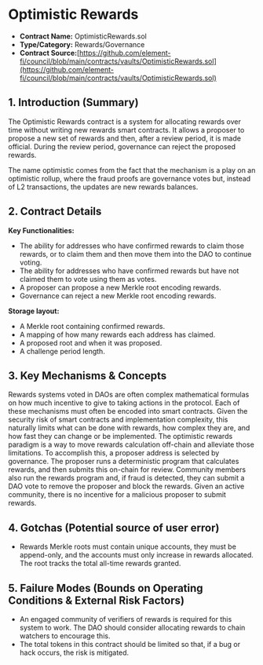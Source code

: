 # Optimistic Rewards

* **Contract Name:** OptimisticRewards.sol
* **Type/Category:** Rewards/Governance
* **Contract Source:**[https://github.com/element-fi/council/blob/main/contracts/vaults/OptimisticRewards.sol](https://github.com/element-fi/council/blob/main/contracts/vaults/OptimisticRewards.sol)

## **1. Introduction (Summary)**

The Optimistic Rewards contract is a system for allocating rewards over time without writing new rewards smart contracts. It allows a proposer to propose a new set of rewards and then, after a review period, it is made official. During the review period, governance can reject the proposed rewards.

The name optimistic comes from the fact that the mechanism is a play on an optimistic rollup, where the fraud proofs are governance votes but, instead of L2 transactions, the updates are new rewards balances.

## **2. Contract Details**

**Key Functionalities:**

* The ability for addresses who have confirmed rewards to claim those rewards, or to claim them and then move them into the DAO to continue voting.
* The ability for addresses who have confirmed rewards but have not claimed them to vote using them as votes.
* A proposer can propose a new Merkle root encoding rewards.
* Governance can reject a new Merkle root encoding rewards.

**Storage layout:**

* A Merkle root containing confirmed rewards.
* A mapping of how many rewards each address has claimed.
* A proposed root and when it was proposed.
* A challenge period length.

## **3. Key Mechanisms & Concepts**

Rewards systems voted in DAOs are often complex mathematical formulas on how much incentive to give to taking actions in the protocol. Each of these mechanisms must often be encoded into smart contracts. Given the security risk of smart contracts and implementation complexity, this naturally limits what can be done with rewards, how complex they are, and how fast they can change or be implemented. The optimistic rewards paradigm is a way to move rewards calculation off-chain and alleviate those limitations. To accomplish this, a proposer address is selected by governance. The proposer runs a deterministic program that calculates rewards, and then submits this on-chain for review. Community members also run the rewards program and, if fraud is detected, they can submit a DAO vote to remove the proposer and block the rewards. Given an active community, there is no incentive for a malicious proposer to submit rewards.

## **4. Gotchas (Potential source of user error)**

* Rewards Merkle roots must contain unique accounts, they must be append-only, and the accounts must only increase in rewards allocated. The root tracks the total all-time rewards granted.

## **5. Failure Modes (Bounds on Operating Conditions & External Risk Factors)**

* An engaged community of verifiers of rewards is required for this system to work. The DAO should consider allocating rewards to chain watchers to encourage this.
* The total tokens in this contract should be limited so that, if a bug or hack occurs, the risk is mitigated.
